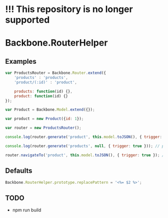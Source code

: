# !!! This repository is no longer supported

# Backbone.RouterHelper

## Examples

```javascript
var ProductsRouter = Backbone.Router.extend({
	'products' : 'products',	
	'product/(:id)' : 'product',

	products: function(id) {},
	product: function(id) {}
});

var Product = Backbone.Model.extend({});

var product = new Product({id: 1});	

var router = new ProductsRouter();	

console.log(router.generate('product', this.model.toJSON(), { trigger: true })); // product/1

console.log(router.generate('products', null, { trigger: true })); // products

router.navigateTo('product', this.model.toJSON(), { trigger: true }); // navigate to product/1
```

## Defaults
```javascript
Backbone.RouterHelper.prototype.replacePattern = '<%= $2 %>';
```

## TODO

- npm run build
